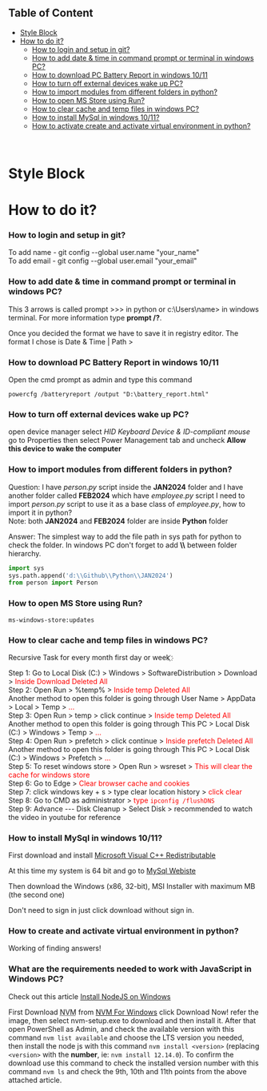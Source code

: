 ## Table of Content

- [Style Block](#style-block)
- [How to do it?](#how-to-do-it)
    - [How to login and setup in git?](#how-to-login-and-setup-in-git)
    - [How to add date \& time in command prompt or terminal in windows PC?](#how-to-add-date--time-in-command-prompt-or-terminal-in-windows-pc)
    - [How to download PC Battery Report in windows 10/11](#how-to-download-pc-battery-report-in-windows-1011)
    - [How to turn off external devices wake up PC?](#how-to-turn-off-external-devices-wake-up-pc)
    - [How to import modules from different folders in python?](#how-to-import-modules-from-different-folders-in-python)
    - [How to open MS Store using Run?](#how-to-open-ms-store-using-run)
    - [How to clear cache and temp files in windows PC?](#how-to-clear-cache-and-temp-files-in-windows-pc)
    - [How to install MySql in windows 10/11?](#how-to-install-mysql-in-windows-1011)
    - [How to activate create and activate virtual environment in python?](#how-to-activate-create-and-activate-virtual-environment-in-python)

<br>

# Style Block

<style>
    red {color: Red}
    green {color: Green}
</style>

# How to do it?

### How to login and setup in git?

To add name - git config --global user.name "your_name" <br>
To add email - git config --global user.email "your_email"


### How to add date & time in command prompt or terminal in windows PC?

This 3 arrows is called prompt >>> in python or c:\Users\name> in windows terminal. For more information type **prompt /?**.

Once you decided the format we have to save it in registry editor. The format I chose is Date & Time | Path > 


### How to download PC Battery Report in windows 10/11

Open the cmd prompt as admin and type this command

```command line interface
powercfg /batteryreport /output "D:\battery_report.html"
```


### How to turn off external devices wake up PC? 

open device manager select _HID Keyboard Device & ID-compliant mouse_ go to Properties then select Power Management tab and uncheck **Allow this device to wake the computer**

### How to import modules from different folders in python?

Question: I have _person.py_ script inside the **JAN2024** folder and I have another folder called **FEB2024** which have _employee.py_ script I need to import _person.py_ script to use it as a base class of _employee.py_, how to import it in python?<br>
Note: both **JAN2024** and **FEB2024** folder are inside **Python** folder

Answer: The simplest way to add the file path in sys path for python to check the folder. In windows PC don't forget to add **\\\\** between folder hierarchy.

```python
import sys
sys.path.append('d:\\Github\\Python\\JAN2024')
from person import Person
```

### How to open MS Store using Run?

```command line interface
ms-windows-store:updates
```

### How to clear cache and temp files in windows PC?

Recursive Task for every month first day or week ҉

Step 1: Go to Local Disk (C:) > Windows > SoftwareDistribution > Download > <red>Inside Download Deleted All</red> <br>
Step 2: Open Run > %temp% > <red>Inside temp Deleted All</red> <br> Another method to open this folder is going through User Name > AppData > Local > Temp > <red>...</red> <br>
Step 3: Open Run > temp > click continue > <red>Inside temp Deleted All</red> <br> Another method to open this folder is going through This PC > Local Disk (C:) > Windows > Temp > <red>...</red> <br>
Step 4: Open Run > prefetch > click continue > <red>Inside prefetch Deleted All</red> <br> Another method to open this folder is going through This PC > Local Disk (C:) > Windows > Prefetch > <red>...</red>  <br>
Step 5: To reset windows store > Open Run > wsreset > <red>This will clear the cache for windows store</red> <br>
Step 6: Go to Edge > <red>Clear browser cache and cookies</red> <br>
Step 7: click windows key + s > type clear location history > <red>click clear</red> <br>
Step 8: Go to CMD as administrator > <red>type ```ipconfig /flushDNS```</red> <br>
Step 9: Advance --- Disk Cleanup > Select Disk > recommended to watch the video in youtube for reference

### How to install MySql in windows 10/11?

First download and install [Microsoft Visual C++ Redistributable](https://learn.microsoft.com/en-us/cpp/windows/latest-supported-vc-redist?view=msvc-170)

At this time my system is 64 bit and go to [MySql Webiste](https://dev.mysql.com/downloads/installer/)

Then download the Windows (x86, 32-bit), MSI Installer with maximum MB (the second one)

Don't need to sign in just click download without sign in.

### How to create and activate virtual environment in python?

Working of finding answers!

### What are the requirements needed to work with JavaScript in Windows PC?

Check out this article [Install NodeJS on Windows](https://learn.microsoft.com/en-us/windows/dev-environment/javascript/nodejs-on-windows)

First Download <abbr title="Node Version Manager">NVM</abbr> from [NVM For Windows](https://github.com/coreybutler/nvm-windows#installation--upgrades) click Download Now! refer the image, then select nvm-setup.exe to download and then install it.
After that open PowerShell as Admin, and check the available version with this command ```nvm list available``` and choose the LTS version you needed, then install the node js with this command ```nvm install <version>``` (replacing ```<version>``` with the **number**, ie: ```nvm install 12.14.0```). To confirm the download use this command to check the installed version number with this command ```nvm ls``` and check the 9th, 10th and 11th points from the above attached article.

